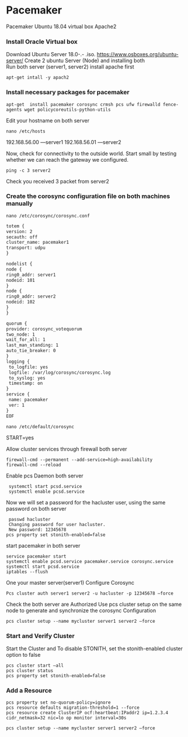# Pacemaker
Pacemaker Ubuntu 18.04 virtual box Apache2

### Install Oracle Virtual box
Download Ubuntu Server 18.0-.- .iso.
https://www.osboxes.org/ubuntu-server/
Create 2  ubuntu Server (Node) and installing both  
Run both server (server1, server2)
install apache first 
```console
apt-get intall -y apach2
```
### Install necessary packages for pacemaker 
```console
apt-get  install pacemaker corosync crmsh pcs ufw firewalld fence-agents wget policycoreutils-python-utils
```
Edit your hostname on both server  
```console 
nano /etc/hosts
 ```
192.168.56.00  —server1
192.168.56.01  —server2

Now, check for connectivity to the outside world. Start small by testing whether we can reach the gateway we configured.
```console 
ping -c 3 server2
 ```
 Check you  received 3 packet from server2

### Create the corosync configuration file on both machines manually
```console 
nano /etc/corosync/corosync.conf
 ```
 ```txt
 totem {
version: 2
secauth: off
cluster_name: pacemaker1
transport: udpu
}

nodelist {
node {
ring0_addr: server1
nodeid: 101
}
node {
ring0_addr: server2
nodeid: 102
}
}

quorum {
provider: corosync_votequorum
two_node: 1
wait_for_all: 1
last_man_standing: 1
auto_tie_breaker: 0
}
logging {
  to_logfile: yes
  logfile: /var/log/corosync/corosync.log
  to_syslog: yes
  timestamp: on
}
service {
  name: pacemaker
  ver: 1
}
EOF
 ```
```console
nano /etc/default/corosync 
```
START=yes


Allow cluster services through firewall both server

```console
firewall-cmd --permanent --add-service=high-availability
firewall-cmd --reload
```
Enable pcs Daemon both server

```console
 systemctl start pcsd.service 
 systemctl enable pcsd.service
```
Now we will set a password for the hacluster user, using the same password on both server
```console
 passwd hacluster
 Changing password for user hacluster.
 New password: 12345678
pcs property set stonith-enabled=false

```
start pacemaker in both server
```console
service pacemaker start
systemctl enable pcsd.service pacemaker.service corosync.service
systemctl start pcsd.service
iptables --flush

```
One your master server(server1) Configure Corosync
```console
Pcs cluster auth server1 server2 -u hacluster -p 12345678 –force
```
Check the both server are Authorized 
Use pcs cluster setup on the same node to generate and synchronize the corosync
Configuration
```console
pcs cluster setup --name mycluster server1 server2 –force
```
### Start and Verify Cluster
Start the Cluster and To disable STONITH, set the stonith-enabled cluster option to false
```console
pcs cluster start –all
pcs cluster status
pcs property set stonith-enabled=false
```
### Add a Resource
```console
pcs property set no-quorum-policy=ignore
pcs resource defaults migration-threshold=1 --force
pcs resource create ClusterIP ocf:heartbeat:IPaddr2 ip=1.2.3.4 cidr_netmask=32 nic=lo op monitor interval=30s

```
```console
pcs cluster setup --name mycluster server1 server2 –force
```

